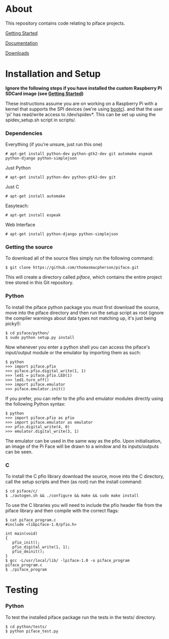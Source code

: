 About
=====
This repository contains code relating to piface projects.

[Getting Started](https://docs.google.com/document/d/145TkSMwnPAJaqKMLxdvD8aGULQ8UgIIU3hg-JAKwAa0/edit)

[Documentation](https://docs.google.com/folder/d/0B-UAZ9CyJCLGQjJ3RDlqa2pqaDg/edit)

[Downloads](http://pi.cs.man.ac.uk/download)

Installation and Setup
======================
**Ignore the following steps if you have installed the custom
Raspberry Pi SDCard image (see [Getting Started](https://docs.google.com/document/d/145TkSMwnPAJaqKMLxdvD8aGULQ8UgIIU3hg-JAKwAa0/edit))**

These instructions assume you are on working on a Raspberry Pi with a 
kernel that supports the SPI devices (we're using [bootc](http://www.bootc.net/)).
and that the user 'pi' has read/write access to /dev/spidev*. This can
be set up using the spidev_setup.sh script in scripts/.

### Dependencies
Everything (if you're unsure, just run this one)

    # apt-get install python-dev python-gtk2-dev git automake espeak python-django python-simplejson

Just Python

    # apt-get install python-dev python-gtk2-dev git

Just C

    # apt-get install automake

Easyteach:

    # apt-get install espeak

Web Interface

    # apt-get install python-django python-simplejson
    
### Getting the source
To download all of the source files simply run the following command:

    $ git clone https://github.com/thomasmacpherson/piface.git

This will create a directory called *piface*, which contains the entire
project tree stored in this Git repository.

### Python
To install the piface python package you must first download the source,
move into the piface directory and then run the setup script as root (ignore
the compiler warnings about data types not matching up, it's just being
picky!):

    $ cd piface/python/
    $ sudo python setup.py install

Now whenever you enter a python shell you can access the piface's
input/output module or the emulator by importing them as such:

    $ python
    >>> import piface.pfio
    >>> piface.pfio.digital_write(1, 1)
    >>> led1 = piface.pfio.LED(1)
    >>> led1.turn_off()
    >>> import piface.emulator
    >>> piface.emulator.init()

If you prefer, you can refer to the pfio and emulator modules directly
using the following Python syntax:

    $ python
    >>> import piface.pfio as pfio
    >>> import piface.emulator as emulator
    >>> pfio.digital_write(4, 0)
    >>> emulator.digital_write(3, 1)

The emulator can be used in the same way as the pfio. Upon initialisation,
an image of the Pi Face will be drawn to a window and its inputs/outputs
can be seen.

### C
To install the C pfio library download the source, move into the C directory,
call the setup scripts and then (as root) run the install command:

    $ cd piface/c/
    $ ./autogen.sh && ./configure && make && sudo make install
    
To use the C libraries you will need to include the pfio header file from 
the piface library and then compile with the correct flags:

    $ cat piface_program.c
    #include <libpiface-1.0/pfio.h>

    int main(void)
    {
       pfio_init();
       pfio_digital_write(1, 1);
       pfio_deinit();
    }
    $ gcc -L/usr/local/lib/ -lpiface-1.0 -o piface_program piface_program.c
    $ ./piface_program

Testing
=======
### Python
To test the installed piface package run the tests in the tests/ directory.

    $ cd python/tests/
    $ python piface_test.py

